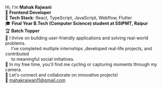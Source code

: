 
Hi, I'm **Mahak Rajwani**  
🚀 **Frontend Developer**  
🔧 **Tech Stack:** React, TypeScript, JavaScript, Webflow, Flutter  
🎓 **Final Year B.Tech (Computer Science) student at SSIPMT, Raipur**  
🏆 **Batch Topper**  
🌱 I thrive on building user-friendly applications and solving real-world problems.   
&nbsp;&nbsp;&nbsp;&nbsp;  I’ve completed multiple internships ,developed real-life projects, and contributed  
&nbsp;&nbsp;&nbsp;&nbsp;  to meaningful social initiatives.   
📸 In my free time, you'll find me cycling or capturing moments through my camera.  
🔗 Let's connect and collaborate on innovative projects!  
📧 mahakrajwan11@gmail.com  
